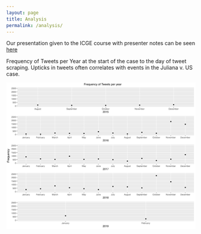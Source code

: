 ```yaml
---
layout: page
title: Analysis
permalink: /analysis/
---
```



Our presentation given to the ICGE course with presenter notes can be seen <a class="page-link" href="/assets/Final Presentation-2.pdf">here</a>





 Frequency of Tweets per Year at the start of the case to the day of tweet scraping. Upticks in tweets often correlates with events in the Juliana v. US case.

![](assets/Rplot02.jpg)
